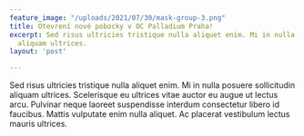 ```yaml
---
feature_image: "/uploads/2021/07/30/mask-group-3.png"
title: Otevrení nové pobocky v OC Palladium Praha!
excerpt: Sed risus ultricies tristique nulla aliquet enim. Mi in nulla posuere sollicitudin
  aliquam ultrices.
layout: 'post'

---
```

Sed risus ultricies tristique nulla aliquet enim. Mi in nulla posuere sollicitudin aliquam ultrices. Scelerisque eu ultrices vitae auctor eu augue ut lectus arcu. Pulvinar neque laoreet suspendisse interdum consectetur libero id faucibus. Mattis vulputate enim nulla aliquet. Ac placerat vestibulum lectus mauris ultrices.
